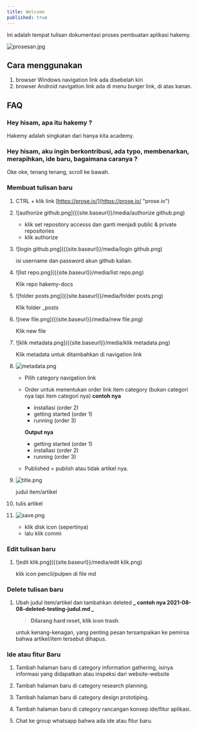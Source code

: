 ```yaml
---
title: Welcome
published: true
---
```


Ini adalah tempat tulisan dokumentasi proses pembuatan aplikasi hakemy.

![prosesan.jpg]({{site.baseurl}}/media/prosesan.jpg)

## Cara menggunakan

1. browser Windows navigation link ada disebelah kiri
2. browser Android navigation link ada di menu burger link, di atas kanan.


## FAQ

### Hey hisam, apa itu hakemy ?

Hakemy adalah singkatan dari hanya kita academy.

### Hey hisam, aku ingin berkontribusi, ada typo, membenarkan, merapihkan, ide baru, bagaimana caranya ?

Oke oke, tenang tenang, scroll ke bawah.

### Membuat tulisan baru

1. CTRL + klik link [https://prose.io/](https://prose.io/ "prose.io")

2. ![authorize github.png]({{site.baseurl}}/media/authorize github.png)
	
    - klik set repository accesss dan ganti menjadi public & private repositories
    - klik authorize
    
3. ![login github.png]({{site.baseurl}}/media/login github.png)
	
    isi username dan password akun github kalian.
    
4. ![list repo.png]({{site.baseurl}}/media/list repo.png)
	
    Klik repo hakemy-docs

5. ![folder posts.png]({{site.baseurl}}/media/folder posts.png)
	
    Klik folder _posts

6. ![new file.png]({{site.baseurl}}/media/new file.png)
	
    Klik new file

7. ![klik metadata.png]({{site.baseurl}}/media/klik metadata.png)
	
    Klik metadata untuk ditambahkan di navigation link
    
8. ![metadata.png]({{site.baseurl}}/media/metadata.png)
	
    - Pilih category navigation link
    - Order untuk menentukan order link item category (bukan categori nya tapi item categori nya)
    	**contoh nya** 
        - installasi (order 2)
        - getting started (order 1)
        - running (order 3)
        
        **Output nya** 
        - getting started (order 1)
        - installasi (order 2)
        - running (order 3)
     - Published = publish atau tidak artikel nya.

9. ![title.png]({{site.baseurl}}/media/title.png)

	judul item/artikel
    
10. tulis artikel

11. ![save.png]({{site.baseurl}}/media/save.png)
	
    - klik disk icon (sepertinya)
    - lalu klik commi


### Edit tulisan baru

1. ![edit klik.png]({{site.baseurl}}/media/edit klik.png)
	
	klik icon pencil/pulpen di file md

### Delete tulisan baru

1. Ubah judul item/artikel dan tambahkan deleted
	**_ contoh nya 2021-08-08-deleted-testing-judul.md _**
    
    > **Dilarang hard reset, klik icon trash**.
	   
    untuk kenang-kenagan, yang penting pesan tersampaikan ke pemirsa bahwa artikel/item tersebut dihapus.
    
### Ide atau fitur Baru

1. Tambah halaman baru di category information gathering, isinya informasi yang didapatkan atau inspeksi dari website-website

2. Tambah halaman baru di category research planning.

3. Tambah halaman baru di category design prototiping.

4. Tambah halaman baru di category rancangan konsep ide/fitur aplikasi.

5. Chat ke group whatsapp bahwa ada ide atau fitur baru.

